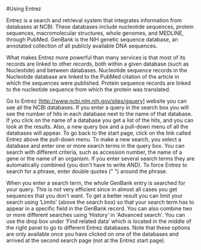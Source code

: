 #Using Entrez

Entrez is a search and retrieval system that integrates information from databases at NCBI. These databases include nucleotide sequences, protein sequences, macromolecular structures, whole genomes, and MEDLINE, through PubMed. GenBank is the NIH genetic sequence database, an annotated collection of all publicly available DNA sequences.

What makes Entrez more powerful than many services is that most of its records are linked to other records, both within a given database (such as Nucleotide) and between databases. Nucleotide sequence records in the Nucleotide database are linked to the PubMed citation of the article in which the sequences were published. Protein sequence records are linked to the nucleotide sequence from which the protein was translated.

Go to Entrez [http://www.ncbi.nlm.nih.gov/sites/gquery] website you can see all the NCBI databases. If you enter a query in the search box you will see the number of hits in each database next to the name of that database. If you click on the name of a database you get a list of the hits, and you can look at the results. Also, a new query box and a pull-down menu of all the databases will appear. To go back to the start page, click on the link called Entrez above the pull-down menu. To make a new search, you select a database and enter one or more search terms in the query box. You can search with different criteria, such as accession number, the name of a gene or the name of an organism. If you enter several search terms they are automatically combined (you don't have to write AND). To force Entrez to search for a phrase, enter double quotes (" ") around the phrase.

When you enter a search term, the whole GenBank entry  is searched for your query. This is not very efficient since in almost all cases you get sequences that you don't want. To get a better result you can limit your search using ‘Limits’ (above the search box) so that your search term has to appear in a specific field in the GenBank record. You can also combine two or more different searches using ‘History’ in 'Advanced search'. You can use the drop box under ‘Find related data’ which is located in the middle of the right panel to go to different Entrez databases. Note that these options are only available once you have clicked on one of the databases and arrived at the second search page (not at the Entrez start page).
